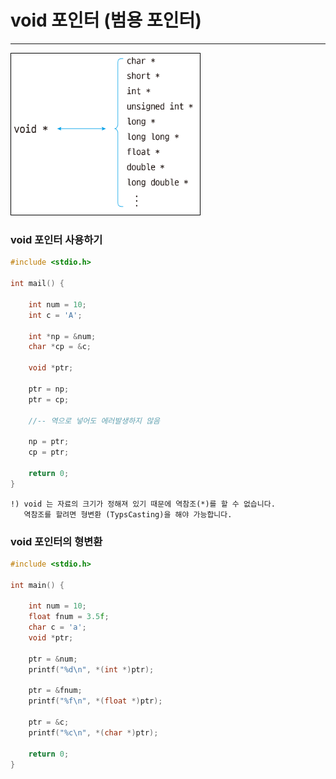 # void 포인터 (범용 포인터)
---

<img src="/images/lec06/01.png" width="60%" style="border:1px solid black;">


### void 포인터 사용하기 

```c
#include <stdio.h>

int mail() {

    int num = 10;
    int c = 'A';
    
    int *np = &num;
    char *cp = &c; 

    void *ptr; 

    ptr = np;
    ptr = cp; 

    //-- 역으로 넣어도 에러발생하지 않음

    np = ptr; 
    cp = ptr;

    return 0; 
}

```

    !) void 는 자료의 크기가 정해져 있기 때문에 역참조(*)를 할 수 없습니다. 
       역참조를 할려면 형변환 (TypsCasting)을 해야 가능합니다.


### void 포인터의 형변환 

```c
#include <stdio.h>

int main() {

    int num = 10;
    float fnum = 3.5f; 
    char c = 'a';
    void *ptr; 

    ptr = &num; 
    printf("%d\n", *(int *)ptr); 

    ptr = &fnum; 
    printf("%f\n", *(float *)ptr); 

    ptr = &c; 
    printf("%c\n", *(char *)ptr); 

    return 0; 
}

```

<br/>
<br/>
